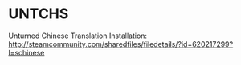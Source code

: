 # UNTCHS
Unturned Chinese Translation
Installation: http://steamcommunity.com/sharedfiles/filedetails/?id=620217299?l=schinese
